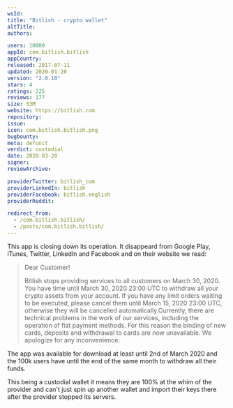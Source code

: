 ```yaml
---
wsId: 
title: "Bitlish - crypto wallet"
altTitle: 
authors:

users: 10000
appId: com.bitlish.bitlish
appCountry: 
released: 2017-07-11
updated: 2020-01-20
version: "2.0.10"
stars: 4
ratings: 225
reviews: 177
size: 53M
website: https://bitlish.com
repository: 
issue: 
icon: com.bitlish.bitlish.png
bugbounty: 
meta: defunct
verdict: custodial
date: 2020-03-20
signer: 
reviewArchive:

providerTwitter: bitlish_com
providerLinkedIn: bitlish
providerFacebook: bitlish.english
providerReddit: 

redirect_from:
  - /com.bitlish.bitlish/
  - /posts/com.bitlish.bitlish/
---
```


This app is closing down its operation. It disappeard from Google Play, iTunes,
Twitter, LinkedIn and Facebook and on their website we read:

> Dear Customer!
> 
> Bitlish stops providing services to all customers on March 30, 2020. You have
  time until March 30, 2020 23:00 UTC to withdraw all your crypto assets from
  your account. If you have any limit orders waiting to be executed, please
  cancel them until March 15, 2020 23:00 UTC, otherwise they will be cancelled
  automatically.Currently, there are technical problems in the work of our
  services, including the operation of fiat payment methods. For this reason the
  binding of new cards, deposits and withdrawal to cards are now unavailable.
  We apologize for any inconvenience.

The app was available for download at least until 2nd of March 2020 and the
100k users have until the end of the same month to withdraw all their funds.

This being a custodial wallet it means they are 100% at the whim of the provider
and can't just spin up another wallet and import their keys there after the
provider stopped its servers.
